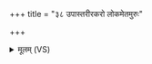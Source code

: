 +++
title = "३८ उपास्तरीरकरो लोकमेतमुरुः"

+++
<details><summary>मूलम् (VS)</summary>

उपा॑स्तरी॒रक॑रो लो॒कमे॒तमु॒रुः प्र॑थता॒मस॑मः स्व॒र्गः। तस्मि॑ञ्छ्रयातै महि॒षः सु॑प॒र्णो दे॒वा ए॑नं दे॒वता॑भ्यः॒ प्र य॑च्छान् ॥
</details>